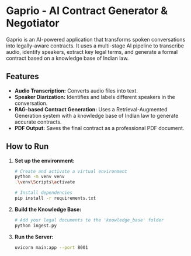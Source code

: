 # Gaprio - AI Contract Generator & Negotiator

Gaprio is an AI-powered application that transforms spoken conversations into legally-aware contracts. It uses a multi-stage AI pipeline to transcribe audio, identify speakers, extract key legal terms, and generate a formal contract based on a knowledge base of Indian law.

## Features

* **Audio Transcription:** Converts audio files into text.
* **Speaker Diarization:** Identifies and labels different speakers in the conversation.
* **RAG-based Contract Generation:** Uses a Retrieval-Augmented Generation system with a knowledge base of Indian law to generate accurate contracts.
* **PDF Output:** Saves the final contract as a professional PDF document.

## How to Run

1.  **Set up the environment:**
    ```bash
    # Create and activate a virtual environment
    python -m venv venv
    .\venv\Scripts\activate

    # Install dependencies
    pip install -r requirements.txt
    ```
2.  **Build the Knowledge Base:**
    ```bash
    # Add your legal documents to the 'knowledge_base' folder
    python ingest.py
    ```
3.  **Run the Server:**
    ```bash
    uvicorn main:app --port 8001
    ```
